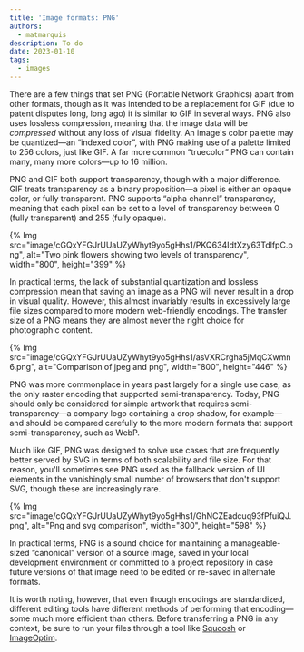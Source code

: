 ```yaml
---
title: 'Image formats: PNG'
authors:
  - matmarquis
description: To do
date: 2023-01-10
tags:
  - images
---
```


There are a few things that set PNG (Portable Network Graphics) apart from other formats, though as it was intended to be a replacement for
GIF (due to patent disputes long, long ago) it is similar to GIF in several ways. PNG also uses lossless compression,
meaning that the image data will be _compressed_ without any loss of visual fidelity. An image's color palette may be quantized—an
“indexed color”, with PNG making use of a palette limited to 256 colors, just like GIF. A far more common “truecolor” PNG can
contain many, many more colors—up to 16 million.

PNG and GIF both support transparency, though with a major difference. GIF treats transparency as a binary proposition—a
pixel is either an opaque color, or fully transparent. PNG supports “alpha channel” transparency, meaning that each pixel
can be set to a level of transparency between 0 (fully transparent) and 255 (fully opaque).

{% Img src="image/cGQxYFGJrUUaUZyWhyt9yo5gHhs1/PKQ634IdtXzy63TdlfpC.png", alt="Two pink flowers showing two levels of transparency", width="800", height="399" %}

In practical terms, the lack of substantial quantization and lossless compression mean that saving an image as a PNG will
never result in a drop in visual quality. However, this almost invariably results in excessively large file sizes compared to
more modern web-friendly encodings. The transfer size of a PNG means they are almost never the right choice for photographic content.

{% Img src="image/cGQxYFGJrUUaUZyWhyt9yo5gHhs1/asVXRCrgha5jMqCXwmn6.png", alt="Comparison of jpeg and png", width="800", height="446" %}

PNG was more commonplace in years past largely for a single use case, as the only raster encoding that supported semi-transparency.
Today, PNG should only be considered for simple artwork that requires semi-transparency—a company logo containing a drop shadow,
for example—and should be compared carefully to the more modern formats that support semi-transparency, such as WebP.

Much like GIF, PNG was designed to solve use cases that are frequently better served by SVG in terms of both scalability and file size.
For that reason, you'll sometimes see PNG used as the fallback version of UI elements in the vanishingly small number of browsers that don't
support SVG, though these are increasingly rare.

{% Img src="image/cGQxYFGJrUUaUZyWhyt9yo5gHhs1/GhNCZEadcuq93fPfuiQJ.png", alt="Png and svg comparison", width="800", height="598" %}

In practical terms, PNG is a sound choice for maintaining a manageable-sized “canonical” version of a source image, saved in your
local development environment or committed to a project repository in case future versions of that image need to be edited or re-saved
in alternate formats.

It is worth noting, however, that even though encodings are standardized, different editing tools have different methods of
performing that encoding—some much more efficient than others. Before transferring a PNG in any context, be sure to run your
files through a tool like [Squoosh](https://squoosh.app/) or [ImageOptim](https://imageoptim.com).
